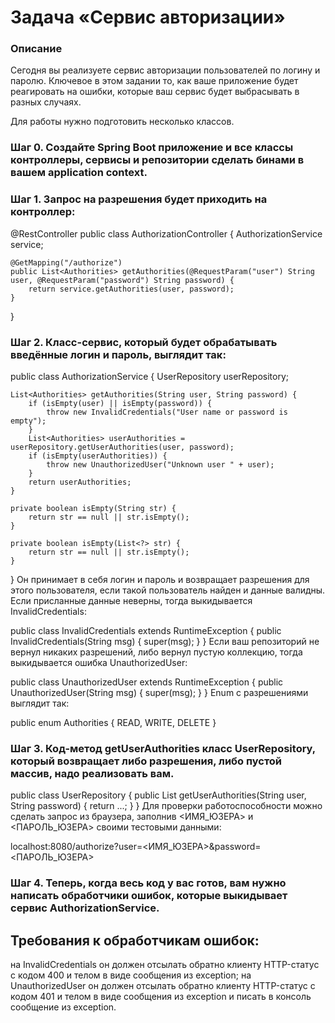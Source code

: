 # Задача «Сервис авторизации»
### Описание
Сегодня вы реализуете сервис авторизации пользователей по логину и паролю. Ключевое в этом задании то, как ваше приложение будет реагировать на ошибки, которые ваш сервис будет выбрасывать в разных случаях.

Для работы нужно подготовить несколько классов.

### Шаг 0. Создайте Spring Boot приложение и все классы контроллеры, сервисы и репозитории сделать бинами в вашем application context.

### Шаг 1. Запрос на разрешения будет приходить на контроллер:

@RestController
public class AuthorizationController {
    AuthorizationService service;
    
    @GetMapping("/authorize")
    public List<Authorities> getAuthorities(@RequestParam("user") String user, @RequestParam("password") String password) {
        return service.getAuthorities(user, password);
    }
}
### Шаг 2. Класс-сервис, который будет обрабатывать введённые логин и пароль, выглядит так:

public class AuthorizationService {
    UserRepository userRepository;

    List<Authorities> getAuthorities(String user, String password) {
        if (isEmpty(user) || isEmpty(password)) {
            throw new InvalidCredentials("User name or password is empty");
        }
        List<Authorities> userAuthorities = userRepository.getUserAuthorities(user, password);
        if (isEmpty(userAuthorities)) {
            throw new UnauthorizedUser("Unknown user " + user);
        }
        return userAuthorities;
    }

    private boolean isEmpty(String str) {
        return str == null || str.isEmpty();
    }

    private boolean isEmpty(List<?> str) {
        return str == null || str.isEmpty();
    }
}
Он принимает в себя логин и пароль и возвращает разрешения для этого пользователя, если такой пользователь найден и данные валидны. Если присланные данные неверны, тогда выкидывается InvalidCredentials:

public class InvalidCredentials extends RuntimeException {
    public InvalidCredentials(String msg) {
        super(msg);
    }
}
Если ваш репозиторий не вернул никаких разрешений, либо вернул пустую коллекцию, тогда выкидывается ошибка UnauthorizedUser:

public class UnauthorizedUser extends RuntimeException {
    public UnauthorizedUser(String msg) {
        super(msg);
    }
}
Enum с разрешениями выглядит так:

public enum Authorities {
    READ, WRITE, DELETE
}
### Шаг 3. Код-метод getUserAuthorities класс UserRepository, который возвращает либо разрешения, либо пустой массив, надо реализовать вам.

public class UserRepository {
    public List<Authorities> getUserAuthorities(String user, String password) {
        return ...;
    }
}
Для проверки работоспособности можно сделать запрос из браузера, заполнив <ИМЯ_ЮЗЕРА> и <ПАРОЛЬ_ЮЗЕРА> своими тестовыми данными:

localhost:8080/authorize?user=<ИМЯ_ЮЗЕРА>&password=<ПАРОЛЬ_ЮЗЕРА>

### Шаг 4. Теперь, когда весь код у вас готов, вам нужно написать обработчики ошибок, которые выкидывает сервис AuthorizationService.

## Требования к обработчикам ошибок:

на InvalidCredentials он должен отсылать обратно клиенту HTTP-статус с кодом 400 и телом в виде сообщения из exception;
на UnauthorizedUser он должен отсылать обратно клиенту HTTP-статус с кодом 401 и телом в виде сообщения из exception и писать в консоль сообщение из exception.
